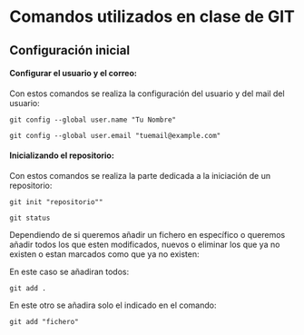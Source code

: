 # Comandos utilizados en clase de GIT

## Configuración inicial

#### Configurar el usuario y el correo:


Con estos comandos se realiza la configuración del usuario y del mail del usuario:

`git config --global user.name "Tu Nombre"`

`git config --global user.email "tuemail@example.com"`



#### Inicializando el repositorio:


Con estos comandos se realiza la parte dedicada a la iniciación de un repositorio:

`git init "repositorio""`

`git status`



Dependiendo de si queremos añadir un fichero en específico o queremos añadir todos los que esten
modificados, nuevos o eliminar los que ya no existen o estan marcados como que ya no existen:

En este caso se añadiran todos:

`git add .` 

En este otro se añadira solo el indicado en el comando:

`git add "fichero"`



